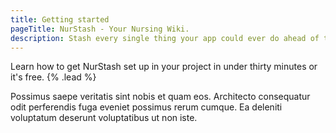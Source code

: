 ```yaml
---
title: Getting started
pageTitle: NurStash - Your Nursing Wiki.
description: Stash every single thing your app could ever do ahead of time, so your code never even has to run at all.
---
```


Learn how to get NurStash set up in your project in under thirty minutes or it's free. {% .lead %}

Possimus saepe veritatis sint nobis et quam eos. Architecto consequatur odit perferendis fuga eveniet possimus rerum cumque. Ea deleniti voluptatum deserunt voluptatibus ut non iste.